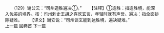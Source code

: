 　　（129）谢公云：“司州造胜遍决①。”
　　【注释】①造胜：指造胜境，能深入优美的境界。按：司州刺史王胡之喜欢玄言，年轻时就有声誉。遍决：指全面排除疑难。
　　【译文】谢安说：“司州谈玄能到达胜境，遍决疑难。”
<br>[上一篇](08_128) [回卷首](08_000) [下一篇](08_130)
